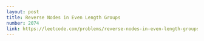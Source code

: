 ```yaml
---
layout: post
title: Reverse Nodes in Even Length Groups
number: 2074
link: https://leetcode.com/problems/reverse-nodes-in-even-length-groups
---
```

